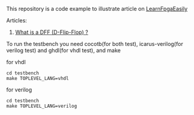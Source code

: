 This repository is a code example to illustrate article on [LearnFpgaEasily](https://learn-fpga-easily.com)

Articles:

1. [What is a DFF (D-Flip-Flop) ?](https://learn-fpga-easily.com/what-is-a-dff-d-flip-flop/)


To run the testbench you need cocotb(for both test), icarus-verilog(for verilog test) and ghdl(for vhdl test), and make

for vhdl
```
cd testbench
make TOPLEVEL_LANG=vhdl
```

for verilog
```
cd testbench
make TOPLEVEL_LANG=verilog
```
